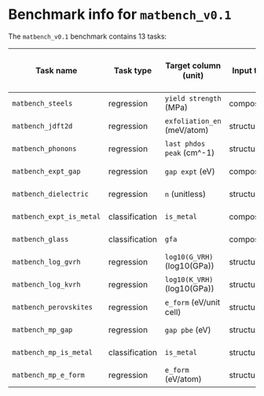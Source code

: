 # Benchmark info for `matbench_v0.1`

The `matbench_v0.1` benchmark contains 13 tasks:

| Task name | Task type | Target column (unit) | Input type | Samples | MAD (regression) or Fraction True (classification) | Links | Submissions|
|-------|-------|-------|-------|-------|-------|-------|-------|
| `matbench_steels` | regression | `yield strength` (MPa) | composition | 312 | 229.3743 | [download](https://ml.materialsproject.org/projects/matbench_steels.json.gz), [interactive](https://ml.materialsproject.org/projects/matbench_steels) | 3 |
| `matbench_jdft2d` | regression | `exfoliation_en` (meV/atom) | structure | 636 | 67.2020 | [download](https://ml.materialsproject.org/projects/matbench_jdft2d.json.gz), [interactive](https://ml.materialsproject.org/projects/matbench_jdft2d) | 4 |
| `matbench_phonons` | regression | `last phdos peak` (cm^-1) | structure | 1,265 | 323.7870 | [download](https://ml.materialsproject.org/projects/matbench_phonons.json.gz), [interactive](https://ml.materialsproject.org/projects/matbench_phonons) | 4 |
| `matbench_expt_gap` | regression | `gap expt` (eV) | composition | 4,604 | 1.1432 | [download](https://ml.materialsproject.org/projects/matbench_expt_gap.json.gz), [interactive](https://ml.materialsproject.org/projects/matbench_expt_gap) | 3 |
| `matbench_dielectric` | regression | `n` (unitless) | structure | 4,764 | 0.8085 | [download](https://ml.materialsproject.org/projects/matbench_dielectric.json.gz), [interactive](https://ml.materialsproject.org/projects/matbench_dielectric) | 4 |
| `matbench_expt_is_metal` | classification | `is_metal` | composition | 4,921 | 0.4981 | [download](https://ml.materialsproject.org/projects/matbench_expt_is_metal.json.gz), [interactive](https://ml.materialsproject.org/projects/matbench_expt_is_metal) | 3 |
| `matbench_glass` | classification | `gfa` | composition | 5,680 | 0.7104 | [download](https://ml.materialsproject.org/projects/matbench_glass.json.gz), [interactive](https://ml.materialsproject.org/projects/matbench_glass) | 3 |
| `matbench_log_gvrh` | regression | `log10(G_VRH)` (log10(GPa)) | structure | 10,987 | 0.2931 | [download](https://ml.materialsproject.org/projects/matbench_log_gvrh.json.gz), [interactive](https://ml.materialsproject.org/projects/matbench_log_gvrh) | 4 |
| `matbench_log_kvrh` | regression | `log10(K_VRH)` (log10(GPa)) | structure | 10,987 | 0.2897 | [download](https://ml.materialsproject.org/projects/matbench_log_kvrh.json.gz), [interactive](https://ml.materialsproject.org/projects/matbench_log_kvrh) | 4 |
| `matbench_perovskites` | regression | `e_form` (eV/unit cell) | structure | 18,928 | 0.5660 | [download](https://ml.materialsproject.org/projects/matbench_perovskites.json.gz), [interactive](https://ml.materialsproject.org/projects/matbench_perovskites) | 4 |
| `matbench_mp_gap` | regression | `gap pbe` (eV) | structure | 106,113 | 1.3271 | [download](https://ml.materialsproject.org/projects/matbench_mp_gap.json.gz), [interactive](https://ml.materialsproject.org/projects/matbench_mp_gap) | 4 |
| `matbench_mp_is_metal` | classification | `is_metal` | structure | 106,113 | 0.4349 | [download](https://ml.materialsproject.org/projects/matbench_mp_is_metal.json.gz), [interactive](https://ml.materialsproject.org/projects/matbench_mp_is_metal) | 4 |
| `matbench_mp_e_form` | regression | `e_form` (eV/atom) | structure | 132,752 | 1.0059 | [download](https://ml.materialsproject.org/projects/matbench_mp_e_form.json.gz), [interactive](https://ml.materialsproject.org/projects/matbench_mp_e_form) | 4 |
